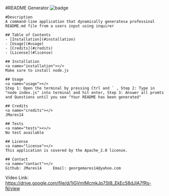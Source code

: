#README Generator
    ![badge](https://img.shields.io/badge/license-Apache_2.0-blue.svg)
    
    #Description
    A command-line application that dynamically generatesa professinal README.md file from a users input using inquirer
    
    ## Table of Contents
    - [Installation](#installation)
    - [Usage](#usage)
    - [Credits](#credits)
    - [License](#license)
    
    ## Installation
    <a name="installation"></>
    Make sure to install node.js
    
    ## Usage
    <a name="usage"></>
    Step 1: Open the terminal by pressing Ctrl and ` , Step 2: Type in "node index.js" into terminal and hit enter, Step 3: Answer all promts and Questions until you see "Your README has been generated"
    
    ## Credits
    <a name="credits"></>
    JMares14
    
    ## Tests
    <a name="tests"><>/>
    No test available

    ## License
    <a name="license"></>
    This application is covered by the Apache_2.0 license. 

    ## Contact
    <a name="contact"></>
    Github: JMares14     Email: georgemares14@yahoo.com
    
Video Link: https://drive.google.com/file/d/1iGVmIMcmkJp7St8_EkEc58dJIA7fRs-N/view
